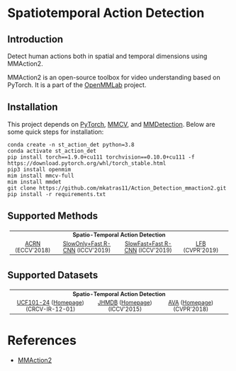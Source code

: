 # Spatiotemporal Action Detection

## Introduction
Detect human actions both in spatial and temporal dimensions using MMAction2.

MMAction2 is an open-source toolbox for video understanding based on PyTorch.
It is a part of the [OpenMMLab](https://openmmlab.com/) project.

## Installation

This project depends on [PyTorch](https://pytorch.org/), [MMCV](https://github.com/open-mmlab/mmcv), and [MMDetection](https://github.com/open-mmlab/mmdetection).
Below are some quick steps for installation:

```shell
conda create -n st_action_det python=3.8 
conda activate st_action_det
pip install torch==1.9.0+cu111 torchvision==0.10.0+cu111 -f https://download.pytorch.org/whl/torch_stable.html
pip3 install openmim
mim install mmcv-full
mim install mmdet 
git clone https://github.com/mkatras11/Action_Detection_mmaction2.git
pip install -r requirements.txt
```

## Supported Methods

<table style="margin-left:auto;margin-right:auto;font-size:1.3vw;padding:3px 5px;text-align:center;vertical-align:center;">
  <tr>
    <td colspan="5" style="font-weight:bold;">Spatio-Temporal Action Detection</td>
  </tr>
  <tr>
    <td><a href="https://github.com/mkatras11/Action_Detection_mmaction2/tree/main/configs/detection/acrn/README.md">ACRN</a> (ECCV'2018)</td>
    <td><a href="https://github.com/mkatras11/Action_Detection_mmaction2/tree/main/configs/detection/ava/README.md">SlowOnly+Fast R-CNN</a> (ICCV'2019)</td>
    <td><a href="https:https://github.com/mkatras11/Action_Detection_mmaction2/tree/main/configs/detection/ava/README.md">SlowFast+Fast R-CNN</a> (ICCV'2019)</td>
    <td><a href="https://github.com/mkatras11/Action_Detection_mmaction2/tree/main/configs/detection/lfb/README.md">LFB</a> (CVPR'2019)</td>
    <td></td>
  </tr>
  <tr>
</table>

## Supported Datasets

<table style="margin-left:auto;margin-right:auto;font-size:1.3vw;padding:3px 5px;text-align:center;vertical-align:center;">
  <tr>
    <td colspan="4" style="font-weight:bold;">Spatio-Temporal Action Detection</td>
  </tr>
  <tr>
    <td><a href="https://github.com/open-mmlab/mmaction2/blob/master/tools/data/ucf101_24/README.md">UCF101-24</a> (<a href="http://www.thumos.info/download.html">Homepage</a>) (CRCV-IR-12-01)</td>
    <td><a href="https://github.com/open-mmlab/mmaction2/blob/master/tools/data/jhmdb/README.md">JHMDB</a> (<a href="http://jhmdb.is.tue.mpg.de/">Homepage</a>) (ICCV'2015)</td>
    <td><a href="https://github.com/open-mmlab/mmaction2/blob/master/tools/data/ava/README.md">AVA</a> (<a href="https://research.google.com/ava/index.html">Homepage</a>) (CVPR'2018)</td>
    <td></td>
  </tr>
  <tr>
</table>

# References
* [MMAction2](https://github.com/open-mmlab/mmaction2)

